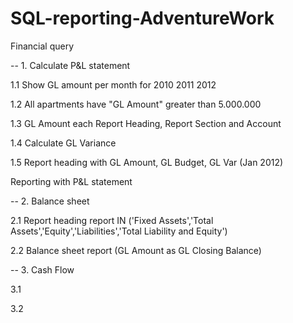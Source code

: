 # SQL-reporting-AdventureWork
Financial query 

-- 1. Calculate P&L statement 

1.1 Show GL amount per month for 2010 2011 2012 

1.2 All apartments have "GL Amount" greater than 5.000.000 

1.3 GL Amount each Report Heading, Report Section and Account 

1.4 Calculate GL Variance 

1.5 Report heading with GL Amount, GL Budget, GL Var (Jan 2012) 

Reporting with P&L statement

-- 2. Balance sheet 

2.1 Report heading report IN ('Fixed Assets','Total Assets','Equity','Liabilities','Total Liability and Equity')

2.2 Balance sheet report (GL Amount as GL Closing Balance)

-- 3. Cash Flow 

3.1 

3.2 
